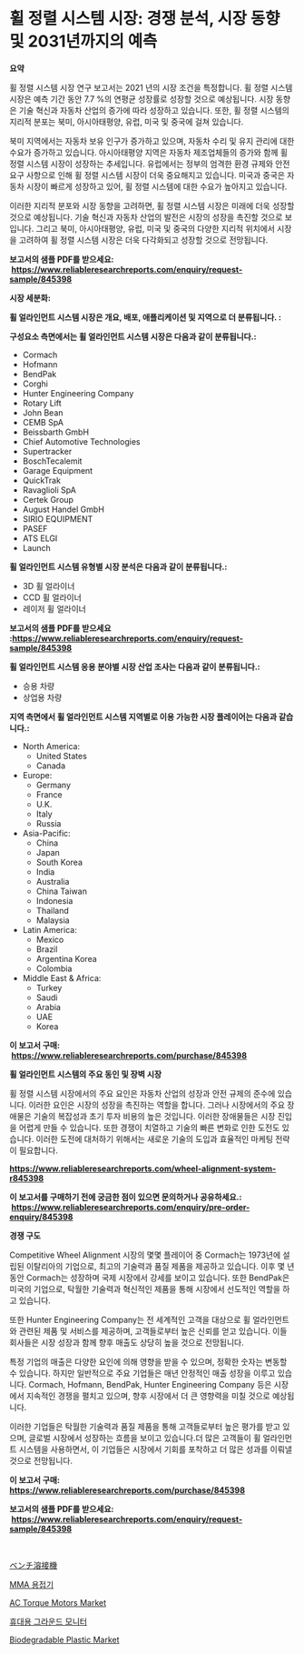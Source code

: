 <p><h1>휠 정렬 시스템 시장: 경쟁 분석, 시장 동향 및 2031년까지의 예측</h1></p><p><strong>요약</strong></p>
<p><p>휠 정렬 시스템 시장 연구 보고서는 2021 년의 시장 조건을 특정합니다. 휠 정렬 시스템 시장은 예측 기간 동안 7.7 %의 연평균 성장률로 성장할 것으로 예상됩니다. 시장 동향은 기술 혁신과 자동차 산업의 증가에 따라 성장하고 있습니다. 또한, 휠 정렬 시스템의 지리적 분포는 북미, 아시아태평양, 유럽, 미국 및 중국에 걸쳐 있습니다.</p><p>북미 지역에서는 자동차 보유 인구가 증가하고 있으며, 자동차 수리 및 유지 관리에 대한 수요가 증가하고 있습니다. 아시아태평양 지역은 자동차 제조업체들의 증가와 함께 휠 정렬 시스템 시장이 성장하는 추세입니다. 유럽에서는 정부의 엄격한 환경 규제와 안전 요구 사항으로 인해 휠 정렬 시스템 시장이 더욱 중요해지고 있습니다. 미국과 중국은 자동차 시장이 빠르게 성장하고 있어, 휠 정렬 시스템에 대한 수요가 높아지고 있습니다.</p><p>이러한 지리적 분포와 시장 동향을 고려하면, 휠 정렬 시스템 시장은 미래에 더욱 성장할 것으로 예상됩니다. 기술 혁신과 자동차 산업의 발전은 시장의 성장을 촉진할 것으로 보입니다. 그리고 북미, 아시아태평양, 유럽, 미국 및 중국의 다양한 지리적 위치에서 시장을 고려하여 휠 정렬 시스템 시장은 더욱 다각화되고 성장할 것으로 전망됩니다.</p></p>
<p><strong>보고서의 샘플 PDF를 받으세요: &nbsp;<a href="https://www.reliableresearchreports.com/enquiry/request-sample/845398">https://www.reliableresearchreports.com/enquiry/request-sample/845398</a></strong></p>
<p><strong>시장 세분화:</strong></p>
<p><strong> 휠 얼라인먼트 시스템 시장은 개요, 배포, 애플리케이션 및 지역으로 더 분류됩니다. :</strong></p>
<p><strong>구성요소 측면에서는 휠 얼라인먼트 시스템 시장은 다음과 같이 분류됩니다.:</strong></p>
<p><ul><li>Cormach</li><li>Hofmann</li><li>BendPak</li><li>Corghi</li><li>Hunter Engineering Company</li><li>Rotary Lift</li><li>John Bean</li><li>CEMB SpA</li><li>Beissbarth GmbH</li><li>Chief Automotive Technologies</li><li>Supertracker</li><li>BoschTecalemit</li><li>Garage Equipment</li><li>QuickTrak</li><li>Ravaglioli SpA</li><li>Certek Group</li><li>August Handel GmbH</li><li>SIRIO EQUIPMENT</li><li>PASEF</li><li>ATS ELGI</li><li>Launch</li></ul></p>
<p><strong> 휠 얼라인먼트 시스템 유형별 시장 분석은 다음과 같이 분류됩니다.:</strong></p>
<p><ul><li>3D 휠 얼라이너</li><li>CCD 휠 얼라이너</li><li>레이저 휠 얼라이너</li></ul></p>
<p><strong>보고서의 샘플 PDF를 받으세요 :<a href="https://www.reliableresearchreports.com/enquiry/request-sample/845398">https://www.reliableresearchreports.com/enquiry/request-sample/845398</a></strong></p>
<p><strong> 휠 얼라인먼트 시스템 응용 분야별 시장 산업 조사는 다음과 같이 분류됩니다.:</strong></p>
<p><ul><li>승용 차량</li><li>상업용 차량</li></ul></p>
<p><strong>지역 측면에서 휠 얼라인먼트 시스템 지역별로 이용 가능한 시장 플레이어는 다음과 같습니다.:</strong></p>
<p><ul>
    <li>
        North America:
        <ul>
            <li>United States</li>
            <li>Canada</li>
        </ul>
    </li>
    <li>
        Europe:
        <ul>
            <li>Germany</li>
            <li>France</li>
            <li>U.K.</li>
            <li>Italy</li>
            <li>Russia</li>
        </ul>
    </li>
    <li>
        Asia-Pacific:
        <ul>
            <li>China</li>
            <li>Japan</li>
            <li>South Korea</li>
            <li>India</li>
            <li>Australia</li>
            <li>China Taiwan</li>
            <li>Indonesia</li>
            <li>Thailand</li>
            <li>Malaysia</li>
        </ul>
    </li>
    <li>
        Latin America:
        <ul>
            <li>Mexico</li>
            <li>Brazil</li>
            <li>Argentina Korea</li>
            <li>Colombia</li>
        </ul>
    </li>
    <li>
        Middle East & Africa:
        <ul>
            <li>Turkey</li>
            <li>Saudi</li>
            <li>Arabia</li>
            <li>UAE</li>
            <li>Korea</li>
        </ul>
    </li>
    </ul></p>
<p><strong>이 보고서 구매: &nbsp;<a href="https://www.reliableresearchreports.com/purchase/845398">https://www.reliableresearchreports.com/purchase/845398</a></strong></p>
<p><strong>휠 얼라인먼트 시스템의 주요 동인 및 장벽 시장</strong></p>
<p><p>휠 정렬 시스템 시장에서의 주요 요인은 자동차 산업의 성장과 안전 규제의 준수에 있습니다. 이러한 요인은 시장의 성장을 촉진하는 역할을 합니다. 그러나 시장에서의 주요 장애물은 기술의 복잡성과 초기 투자 비용의 높은 것입니다. 이러한 장애물들은 시장 진입을 어렵게 만들 수 있습니다. 또한 경쟁이 치열하고 기술의 빠른 변화로 인한 도전도 있습니다. 이러한 도전에 대처하기 위해서는 새로운 기술의 도입과 효율적인 마케팅 전략이 필요합니다.</p></p>
<p><strong><a href="https://www.reliableresearchreports.com/wheel-alignment-system-r845398">https://www.reliableresearchreports.com/wheel-alignment-system-r845398</a></strong></p>
<p><strong>이 보고서를 구매하기 전에 궁금한 점이 있으면 문의하거나 공유하세요.: &nbsp;<a href="https://www.reliableresearchreports.com/enquiry/pre-order-enquiry/845398">https://www.reliableresearchreports.com/enquiry/pre-order-enquiry/845398</a></strong></p>
<p><strong>경쟁 구도</strong></p>
<p><p>Competitive Wheel Alignment 시장의 몇몇 플레이어 중 Cormach는 1973년에 설립된 이탈리아의 기업으로, 최고의 기술력과 품질 제품을 제공하고 있습니다. 이후 몇 년 동안 Cormach는 성장하며 국제 시장에서 강세를 보이고 있습니다. 또한 BendPak은 미국의 기업으로, 탁월한 기술력과 혁신적인 제품을 통해 시장에서 선도적인 역할을 하고 있습니다. </p><p>또한 Hunter Engineering Company는 전 세계적인 고객을 대상으로 휠 얼라인먼트와 관련된 제품 및 서비스를 제공하며, 고객들로부터 높은 신뢰를 얻고 있습니다. 이들 회사들은 시장 성장과 함께 향후 매출도 상당히 높을 것으로 전망됩니다. </p><p>특정 기업의 매출은 다양한 요인에 의해 영향을 받을 수 있으며, 정확한 숫자는 변동할 수 있습니다. 하지만 일반적으로 주요 기업들은 매년 안정적인 매출 성장을 이루고 있습니다. Cormach, Hofmann, BendPak, Hunter Engineering Company 등은 시장에서 지속적인 경쟁을 펼치고 있으며, 향후 시장에서 더 큰 영향력을 미칠 것으로 예상됩니다.</p><p>이러한 기업들은 탁월한 기술력과 품질 제품을 통해 고객들로부터 높은 평가를 받고 있으며, 글로벌 시장에서 성장하는 흐름을 보이고 있습니다.더 많은 고객들이 휠 얼라인먼트 시스템을 사용하면서, 이 기업들은 시장에서 기회를 포착하고 더 많은 성과를 이뤄낼 것으로 전망됩니다.</p></p>
<p><strong>이 보고서 구매: &nbsp; <a href="https://www.reliableresearchreports.com/purchase/845398">https://www.reliableresearchreports.com/purchase/845398</a></strong></p>
<p><strong>보고서의 샘플 PDF를 받으세요: &nbsp;<a href="https://www.reliableresearchreports.com/enquiry/request-sample/845398">https://www.reliableresearchreports.com/enquiry/request-sample/845398</a></strong><strong></strong></p>
<p>&nbsp;</p>
<p><p><a href="https://github.com/cbigkbh02719/Market-Research-Report-List-1/blob/main/500912320646.md">ベンチ溶接機</a></p><p><a href="https://github.com/vsr06p4p49/Market-Research-Report-List-1/blob/main/737261919062.md">MMA 용접기</a></p><p><a href="https://github.com/provorikovar/Market-Research-Report-List-3/blob/main/ac-torque-motors-market.md">AC Torque Motors Market</a></p><p><a href="https://github.com/oajzkywllm460/Market-Research-Report-List-1/blob/main/690960019061.md">휴대용 그라운드 모니터</a></p><p><a href="https://issuu.com/reportprime-2/docs/biodegradable-plastic-market-size-2030.pptx">Biodegradable Plastic Market</a></p></p>